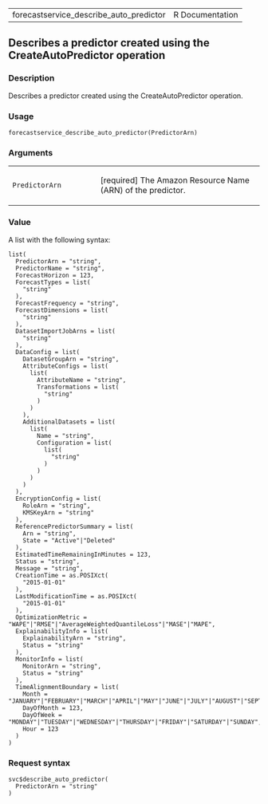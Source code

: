 <table style="width: 100%;">
<tbody>
<tr class="odd">
<td>forecastservice_describe_auto_predictor</td>
<td style="text-align: right;">R Documentation</td>
</tr>
</tbody>
</table>

## Describes a predictor created using the CreateAutoPredictor operation

### Description

Describes a predictor created using the CreateAutoPredictor operation.

### Usage

    forecastservice_describe_auto_predictor(PredictorArn)

### Arguments

<table>
<colgroup>
<col style="width: 35%" />
<col style="width: 65%" />
</colgroup>
<tbody>
<tr class="odd">
<td><code
id="forecastservice_describe_auto_predictor_:_PredictorArn">PredictorArn</code></td>
<td><p>[required] The Amazon Resource Name (ARN) of the
predictor.</p></td>
</tr>
</tbody>
</table>

### Value

A list with the following syntax:

    list(
      PredictorArn = "string",
      PredictorName = "string",
      ForecastHorizon = 123,
      ForecastTypes = list(
        "string"
      ),
      ForecastFrequency = "string",
      ForecastDimensions = list(
        "string"
      ),
      DatasetImportJobArns = list(
        "string"
      ),
      DataConfig = list(
        DatasetGroupArn = "string",
        AttributeConfigs = list(
          list(
            AttributeName = "string",
            Transformations = list(
              "string"
            )
          )
        ),
        AdditionalDatasets = list(
          list(
            Name = "string",
            Configuration = list(
              list(
                "string"
              )
            )
          )
        )
      ),
      EncryptionConfig = list(
        RoleArn = "string",
        KMSKeyArn = "string"
      ),
      ReferencePredictorSummary = list(
        Arn = "string",
        State = "Active"|"Deleted"
      ),
      EstimatedTimeRemainingInMinutes = 123,
      Status = "string",
      Message = "string",
      CreationTime = as.POSIXct(
        "2015-01-01"
      ),
      LastModificationTime = as.POSIXct(
        "2015-01-01"
      ),
      OptimizationMetric = "WAPE"|"RMSE"|"AverageWeightedQuantileLoss"|"MASE"|"MAPE",
      ExplainabilityInfo = list(
        ExplainabilityArn = "string",
        Status = "string"
      ),
      MonitorInfo = list(
        MonitorArn = "string",
        Status = "string"
      ),
      TimeAlignmentBoundary = list(
        Month = "JANUARY"|"FEBRUARY"|"MARCH"|"APRIL"|"MAY"|"JUNE"|"JULY"|"AUGUST"|"SEPTEMBER"|"OCTOBER"|"NOVEMBER"|"DECEMBER",
        DayOfMonth = 123,
        DayOfWeek = "MONDAY"|"TUESDAY"|"WEDNESDAY"|"THURSDAY"|"FRIDAY"|"SATURDAY"|"SUNDAY",
        Hour = 123
      )
    )

### Request syntax

    svc$describe_auto_predictor(
      PredictorArn = "string"
    )
